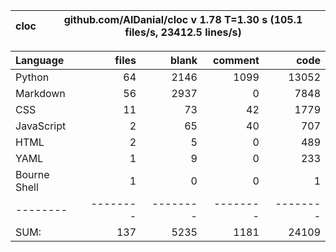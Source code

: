 cloc|github.com/AlDanial/cloc v 1.78  T=1.30 s (105.1 files/s, 23412.5 lines/s)
--- | ---

Language|files|blank|comment|code
:-------|-------:|-------:|-------:|-------:
Python|64|2146|1099|13052
Markdown|56|2937|0|7848
CSS|11|73|42|1779
JavaScript|2|65|40|707
HTML|2|5|0|489
YAML|1|9|0|233
Bourne Shell|1|0|0|1
--------|--------|--------|--------|--------
SUM:|137|5235|1181|24109
